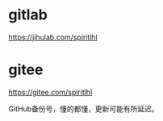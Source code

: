 # gitlab

https://jihulab.com/spiritlhl

# gitee

https://gitee.com/spiritlhl

GitHub备份号，懂的都懂，更新可能有所延迟。
